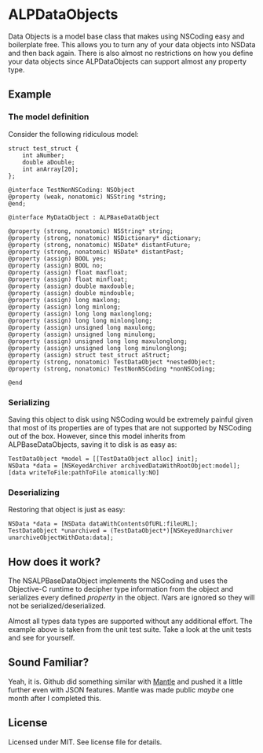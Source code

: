 # ALPDataObjects

Data Objects is a model base class that makes using NSCoding easy and boilerplate free.  This allows you to turn any of your data objects into NSData and then back again.  There is also almost no restrictions on how you define your data objects since ALPDataObjects can support almost any property type.

## Example

### The model definition

Consider the following ridiculous model:

```objc
struct test_struct {
    int aNumber;
    double aDouble;
    int anArray[20];
};

@interface TestNonNSCoding: NSObject
@property (weak, nonatomic) NSString *string;
@end;

@interface MyDataObject : ALPBaseDataObject

@property (strong, nonatomic) NSString* string;
@property (strong, nonatomic) NSDictionary* dictionary;
@property (strong, nonatomic) NSDate* distantFuture;
@property (strong, nonatomic) NSDate* distantPast;
@property (assign) BOOL yes;
@property (assign) BOOL no;
@property (assign) float maxfloat;
@property (assign) float minfloat;
@property (assign) double maxdouble;
@property (assign) double mindouble;
@property (assign) long maxlong;
@property (assign) long minlong;
@property (assign) long long maxlonglong;
@property (assign) long long minlonglong;
@property (assign) unsigned long maxulong;
@property (assign) unsigned long minulong;
@property (assign) unsigned long long maxulonglong;
@property (assign) unsigned long long minulonglong;
@property (assign) struct test_struct aStruct;
@property (strong, nonatomic) TestDataObject *nestedObject;
@property (strong, nonatomic) TestNonNSCoding *nonNSCoding;

@end
```

### Serializing

Saving this object to disk using NSCoding would be extremely painful given that most of its properties are of types that are not supported by NSCoding out of the box.  However, since this model inherits from ALPBaseDataObjects, saving it to disk is as easy as:

```objc
TestDataObject *model = [[TestDataObject alloc] init];
NSData *data = [NSKeyedArchiver archivedDataWithRootObject:model];
[data writeToFile:pathToFile atomically:NO]
```

### Deserializing

Restoring that object is just as easy:

```objc
NSData *data = [NSData dataWithContentsOfURL:fileURL];
TestDataObject *unarchived = (TestDataObject*)[NSKeyedUnarchiver unarchiveObjectWithData:data];
```

## How does it work?

The NSALPBaseDataObject implements the NSCoding and uses the Objective-C runtime to decipher type information from the object and serializes every defined _property_ in the object.  IVars are ignored so they will not be serialized/deserialized.  

Almost all types data types are supported without any additional effort.  The example above is taken from the unit test suite.  Take a look at the unit tests and see for yourself.

## Sound Familiar?

Yeah, it is.  Github did something similar with [Mantle](https://github.com/MantleFramework/Mantle) and pushed it a little further even with JSON features.  Mantle was made public _maybe_ one month after I completed this.

## License
Licensed under MIT.  See license file for details.
